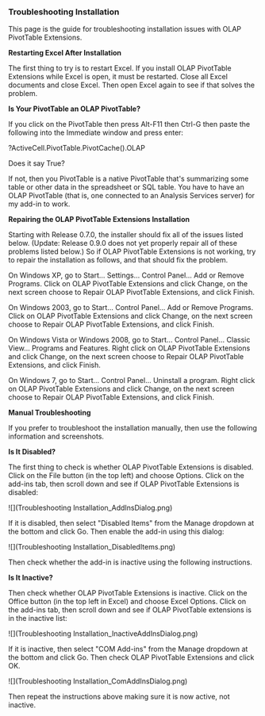 ### Troubleshooting Installation

This page is the guide for troubleshooting installation issues with OLAP PivotTable Extensions.

**Restarting Excel After Installation**

The first thing to try is to restart Excel. If you install OLAP PivotTable Extensions while Excel is open, it must be restarted. Close all Excel documents and close Excel. Then open Excel again to see if that solves the problem.


**Is Your PivotTable an OLAP PivotTable?**

If you click on the PivotTable then press Alt-F11 then Ctrl-G then paste the following into the Immediate window and press enter:

?ActiveCell.PivotTable.PivotCache().OLAP

Does it say True?

If not, then you PivotTable is a native PivotTable that's summarizing some table or other data in the spreadsheet or SQL table. You have to have an OLAP PivotTable (that is, one connected to an Analysis Services server) for my add-in to work.


**Repairing the OLAP PivotTable Extensions Installation**

Starting with Release 0.7.0, the installer should fix all of the issues listed below. (Update: Release 0.9.0 does not yet properly repair all of these problems listed below.) So if OLAP PivotTable Extensions is not working, try to repair the installation as follows, and that should fix the problem.

On Windows XP, go to Start... Settings... Control Panel... Add or Remove Programs. Click on OLAP PivotTable Extensions and click Change, on the next screen choose to Repair OLAP PivotTable Extensions, and click Finish.

On Windows 2003, go to Start... Control Panel... Add or Remove Programs. Click on OLAP PivotTable Extensions and click Change, on the next screen choose to Repair OLAP PivotTable Extensions, and click Finish.

On Windows Vista or Windows 2008, go to Start... Control Panel... Classic View... Programs and Features. Right click on OLAP PivotTable Extensions and click Change, on the next screen choose to Repair OLAP PivotTable Extensions, and click Finish.

On Windows 7, go to Start... Control Panel... Uninstall a program. Right click on OLAP PivotTable Extensions and click Change, on the next screen choose to Repair OLAP PivotTable Extensions, and click Finish.


**Manual Troubleshooting**

If you prefer to troubleshoot the installation manually, then use the following information and screenshots.


**Is It Disabled?**

The first thing to check is whether OLAP PivotTable Extensions is disabled. Click on the File button (in the top left) and choose Options. Click on the add-ins tab, then scroll down and see if OLAP PivotTable Extensions is disabled:

![](Troubleshooting Installation_AddInsDialog.png)

If it is disabled, then select "Disabled Items" from the Manage dropdown at the bottom and click Go. Then enable the add-in using this dialog:

![](Troubleshooting Installation_DisabledItems.png)

Then check whether the add-in is inactive using the following instructions.


**Is It Inactive?**

Then check whether OLAP PivotTable Extensions is inactive. Click on the Office button (in the top left in Excel) and choose Excel Options. Click on the add-ins tab, then scroll down and see if OLAP PivotTable extensions is in the inactive list:

![](Troubleshooting Installation_InactiveAddInsDialog.png)

If it is inactive, then select "COM Add-ins" from the Manage dropdown at the bottom and click Go. Then check OLAP PivotTable Extensions and click OK.

![](Troubleshooting Installation_ComAddInsDialog.png)

Then repeat the instructions above making sure it is now active, not inactive.



